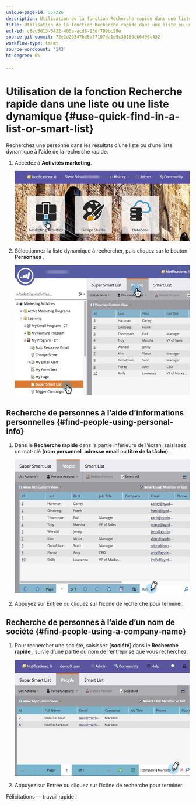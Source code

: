 ```yaml
---
unique-page-id: 557326
description: Utilisation de la fonction Recherche rapide dans une liste ou une liste dynamique - Documents Marketo - Documentation du produit
title: Utilisation de la fonction Recherche rapide dans une liste ou une liste dynamique
exl-id: c8ec3d13-0432-400a-acd8-13df709bc29e
source-git-commit: 72e1d29347bd5b77107da1e9c30169cb6490c432
workflow-type: tm+mt
source-wordcount: '143'
ht-degree: 0%

---
```


# Utilisation de la fonction Recherche rapide dans une liste ou une liste dynamique {#use-quick-find-in-a-list-or-smart-list}

Recherchez une personne dans les résultats d’une liste ou d’une liste dynamique à l’aide de la recherche rapide.

1. Accédez à **Activités marketing**.

   ![](assets/login-marketing-activities.png)

1. Sélectionnez la liste dynamique à rechercher, puis cliquez sur le bouton **Personnes** .

   ![](assets/smartlistpeople.png)

## Recherche de personnes à l’aide d’informations personnelles {#find-people-using-personal-info}

1. Dans le **Recherche rapide** dans la partie inférieure de l’écran, saisissez un mot-clé (**nom personnel**, **adresse email** ou **titre de la tâche**).

   ![](assets/searchpeople.png)

1. Appuyez sur Entrée ou cliquez sur l’icône de recherche pour terminer.

## Recherche de personnes à l’aide d’un nom de société {#find-people-using-a-company-name}

1. Pour rechercher une société, saisissez [**société**] dans le **Recherche rapide** , suivie d’une partie du nom de l’entreprise que vous recherchez.

   ![](assets/supersmartlistsearch.jpg)

1. Appuyez sur Entrée ou cliquez sur l’icône de recherche pour terminer.

Félicitations — travail rapide !

